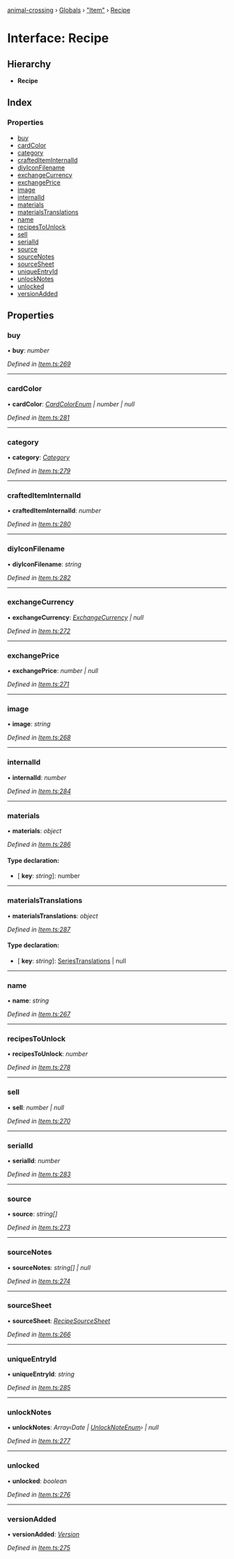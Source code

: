 [animal-crossing](../README.md) › [Globals](../globals.md) › ["Item"](../modules/_item_.md) › [Recipe](_item_.recipe.md)

# Interface: Recipe

## Hierarchy

* **Recipe**

## Index

### Properties

* [buy](_item_.recipe.md#buy)
* [cardColor](_item_.recipe.md#cardcolor)
* [category](_item_.recipe.md#category)
* [craftedItemInternalId](_item_.recipe.md#craftediteminternalid)
* [diyIconFilename](_item_.recipe.md#diyiconfilename)
* [exchangeCurrency](_item_.recipe.md#exchangecurrency)
* [exchangePrice](_item_.recipe.md#exchangeprice)
* [image](_item_.recipe.md#image)
* [internalId](_item_.recipe.md#internalid)
* [materials](_item_.recipe.md#materials)
* [materialsTranslations](_item_.recipe.md#materialstranslations)
* [name](_item_.recipe.md#name)
* [recipesToUnlock](_item_.recipe.md#recipestounlock)
* [sell](_item_.recipe.md#sell)
* [serialId](_item_.recipe.md#serialid)
* [source](_item_.recipe.md#source)
* [sourceNotes](_item_.recipe.md#sourcenotes)
* [sourceSheet](_item_.recipe.md#sourcesheet)
* [uniqueEntryId](_item_.recipe.md#uniqueentryid)
* [unlockNotes](_item_.recipe.md#unlocknotes)
* [unlocked](_item_.recipe.md#unlocked)
* [versionAdded](_item_.recipe.md#versionadded)

## Properties

###  buy

• **buy**: *number*

*Defined in [Item.ts:269](https://github.com/Norviah/animal-crossing/blob/7daadc1/module/types/Item.ts#L269)*

___

###  cardColor

• **cardColor**: *[CardColorEnum](../enums/_item_.cardcolorenum.md) | number | null*

*Defined in [Item.ts:281](https://github.com/Norviah/animal-crossing/blob/7daadc1/module/types/Item.ts#L281)*

___

###  category

• **category**: *[Category](../enums/_item_.category.md)*

*Defined in [Item.ts:279](https://github.com/Norviah/animal-crossing/blob/7daadc1/module/types/Item.ts#L279)*

___

###  craftedItemInternalId

• **craftedItemInternalId**: *number*

*Defined in [Item.ts:280](https://github.com/Norviah/animal-crossing/blob/7daadc1/module/types/Item.ts#L280)*

___

###  diyIconFilename

• **diyIconFilename**: *string*

*Defined in [Item.ts:282](https://github.com/Norviah/animal-crossing/blob/7daadc1/module/types/Item.ts#L282)*

___

###  exchangeCurrency

• **exchangeCurrency**: *[ExchangeCurrency](../enums/_item_.exchangecurrency.md) | null*

*Defined in [Item.ts:272](https://github.com/Norviah/animal-crossing/blob/7daadc1/module/types/Item.ts#L272)*

___

###  exchangePrice

• **exchangePrice**: *number | null*

*Defined in [Item.ts:271](https://github.com/Norviah/animal-crossing/blob/7daadc1/module/types/Item.ts#L271)*

___

###  image

• **image**: *string*

*Defined in [Item.ts:268](https://github.com/Norviah/animal-crossing/blob/7daadc1/module/types/Item.ts#L268)*

___

###  internalId

• **internalId**: *number*

*Defined in [Item.ts:284](https://github.com/Norviah/animal-crossing/blob/7daadc1/module/types/Item.ts#L284)*

___

###  materials

• **materials**: *object*

*Defined in [Item.ts:286](https://github.com/Norviah/animal-crossing/blob/7daadc1/module/types/Item.ts#L286)*

#### Type declaration:

* \[ **key**: *string*\]: number

___

###  materialsTranslations

• **materialsTranslations**: *object*

*Defined in [Item.ts:287](https://github.com/Norviah/animal-crossing/blob/7daadc1/module/types/Item.ts#L287)*

#### Type declaration:

* \[ **key**: *string*\]: [SeriesTranslations](_item_.seriestranslations.md) | null

___

###  name

• **name**: *string*

*Defined in [Item.ts:267](https://github.com/Norviah/animal-crossing/blob/7daadc1/module/types/Item.ts#L267)*

___

###  recipesToUnlock

• **recipesToUnlock**: *number*

*Defined in [Item.ts:278](https://github.com/Norviah/animal-crossing/blob/7daadc1/module/types/Item.ts#L278)*

___

###  sell

• **sell**: *number | null*

*Defined in [Item.ts:270](https://github.com/Norviah/animal-crossing/blob/7daadc1/module/types/Item.ts#L270)*

___

###  serialId

• **serialId**: *number*

*Defined in [Item.ts:283](https://github.com/Norviah/animal-crossing/blob/7daadc1/module/types/Item.ts#L283)*

___

###  source

• **source**: *string[]*

*Defined in [Item.ts:273](https://github.com/Norviah/animal-crossing/blob/7daadc1/module/types/Item.ts#L273)*

___

###  sourceNotes

• **sourceNotes**: *string[] | null*

*Defined in [Item.ts:274](https://github.com/Norviah/animal-crossing/blob/7daadc1/module/types/Item.ts#L274)*

___

###  sourceSheet

• **sourceSheet**: *[RecipeSourceSheet](../enums/_item_.recipesourcesheet.md)*

*Defined in [Item.ts:266](https://github.com/Norviah/animal-crossing/blob/7daadc1/module/types/Item.ts#L266)*

___

###  uniqueEntryId

• **uniqueEntryId**: *string*

*Defined in [Item.ts:285](https://github.com/Norviah/animal-crossing/blob/7daadc1/module/types/Item.ts#L285)*

___

###  unlockNotes

• **unlockNotes**: *Array‹Date | [UnlockNoteEnum](../enums/_item_.unlocknoteenum.md)› | null*

*Defined in [Item.ts:277](https://github.com/Norviah/animal-crossing/blob/7daadc1/module/types/Item.ts#L277)*

___

###  unlocked

• **unlocked**: *boolean*

*Defined in [Item.ts:276](https://github.com/Norviah/animal-crossing/blob/7daadc1/module/types/Item.ts#L276)*

___

###  versionAdded

• **versionAdded**: *[Version](../enums/_item_.version.md)*

*Defined in [Item.ts:275](https://github.com/Norviah/animal-crossing/blob/7daadc1/module/types/Item.ts#L275)*
